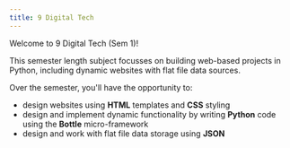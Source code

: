 ```yaml
---
title: 9 Digital Tech
---
```


Welcome to 9 Digital Tech (Sem 1)!

This semester length subject focusses on building web-based projects in Python, including dynamic websites with flat file data sources.

Over the semester, you'll have the opportunity to:
- design websites using **HTML** templates and **CSS** styling
- design and implement dynamic functionality by writing **Python** code using the **Bottle** micro-framework
- design and work with flat file data storage using **JSON**
